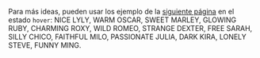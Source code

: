 Para más ideas, pueden usar los ejemplo de la [siguiente página](https://tympanus.net/Development/HoverEffectIdeas/index.html) en el estado `hover`: NICE LYLY, WARM OSCAR, SWEET MARLEY, GLOWING RUBY, CHARMING ROXY, WILD ROMEO, STRANGE DEXTER, FREE SARAH, SILLY CHICO, FAITHFUL MILO, PASSIONATE JULIA, DARK KIRA, LONELY STEVE, FUNNY MING.